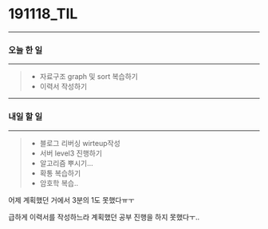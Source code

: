 # 191118_TIL

----

### 오늘 한 일

--------

>+ 자료구조 graph 및 sort 복습하기
>+ 이력서 작성하기

---------

### 내일 할 일

-------

>+ 블로그 리버싱 wirteup작성
>+ 서버 level3 진행하기
>+ 알고리즘  뿌시기...
>+ 확통 복습하기
>+ 암호학  복습..

어제 계획했던 거에서 3분의 1도 못했다ㅠㅜ

급하게 이력서를 작성하느라 계획했던 공부 진행을 하지 못했다ㅜ..

